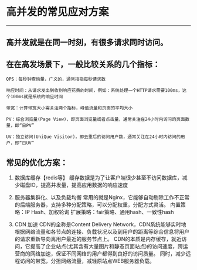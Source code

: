 # 高并发的常见应对方案
---
## 高并发就是在同一时刻，有很多请求同时访问。

## 在在高发场景下，一般比较关系的几个指标：

    QPS：每秒钟查询量，广义的，通常指指每秒请求数

    响应时间：从请求发出到收到响应花费的时间，例如：系统处理一个HTTP请求需要100ms，这个100ms就是系统的响应时间

    带宽：计算带宽大小需关注两个指标，峰值流量和页面的平均大小 

    PV：综合浏览量(Page View)，即页面浏览量或者点击量，通常关注在24小时内访问的页面数量，即“日PV”

    UV：独立访问(UniQue Visitor)，即去重后的访问用户数，通常关注在24小时内访问的用户，即“日UV”

## 常见的优化方案：
1. 数据库缓存【redis等】
缓存数据是为了让客户端很少甚至不访问数据库，减少磁盘IO，提高并发量，提高应用数据的响应速度

2. 服务器集群化、以及负载均衡
常用的就是Nginx，它能够自动剔除工作不正常的后端服务器，支持多种分配策略，可以分配权重，分配方式灵活。
内置策略：IP Hash、加权轮询
扩展策略：fair策略、通用hash、一致性hash

3. CDN 加速
CDN的全称是Content Delivery Network，CDN系统能够实时地根据网络流量和各节点的连接、负载状况以及到用户的距离等综合信息将用户的请求重新导向离用户最近的服务节点上。
CDN的本质是内存缓存，就近访问，它提高了企业站点(尤其含有大量图片和静态页面站点)的访问速度，跨运营商的网络加速，保证不同网络的用户都得到良好的访问质量。
同时，减少远程访问的带宽，分担网络流量，减轻原站点WEB服务器负载。


